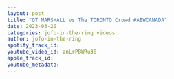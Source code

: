 ```yaml
---
layout: post
title: "QT MARSHALL vs The TORONTO Crowd #AEWCANADA"
date: 2023-03-20
categories: jofo-in-the-ring videos
author: jofo-in-the-ring
spotify_track_id: 
youtube_video_id: znLrPBWRu38
apple_track_id: 
youtube_metadata: 
---
```

